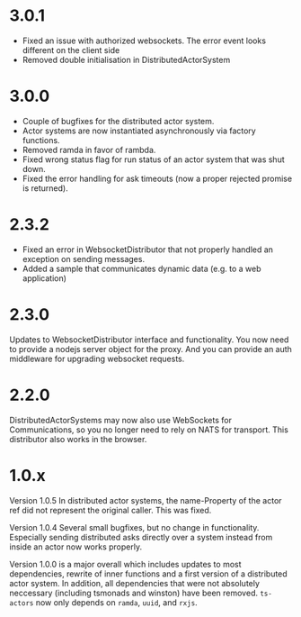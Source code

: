 # 3.0.1

-   Fixed an issue with authorized websockets. The error event looks different on the client side
-   Removed double initialisation in DistributedActorSystem

# 3.0.0

-   Couple of bugfixes for the distributed actor system.
-   Actor systems are now instantiated asynchronously via factory functions.
-   Removed ramda in favor of rambda.
-   Fixed wrong status flag for run status of an actor system that was shut down.
-   Fixed the error handling for ask timeouts (now a proper rejected promise is returned).

# 2.3.2

-   Fixed an error in WebsocketDistributor that not properly handled an exception on sending messages.
-   Added a sample that communicates dynamic data (e.g. to a web application)

# 2.3.0

Updates to WebsocketDistributor interface and functionality. You now need to provide a nodejs server object for the proxy. And you can provide an auth middleware for upgrading websocket requests.

# 2.2.0

DistributedActorSystems may now also use WebSockets for Communications, so you no longer need to rely on NATS for transport. This distributor also works in the browser.

# 1.0.x

Version 1.0.5 In distributed actor systems, the name-Property of the actor ref did not represent the original caller. This was fixed.

Version 1.0.4 Several small bugfixes, but no change in functionality. Especially sending distributed asks directly over a system instead from inside an actor now works properly.

Version 1.0.0 is a major overall which includes updates to most dependencies, rewrite of inner functions and a first version of a distributed actor system. In addition, all dependencies that were not
absolutely neccessary (including tsmonads and winston) have been removed. `ts-actors` now only depends on `ramda`, `uuid`, and `rxjs`.
